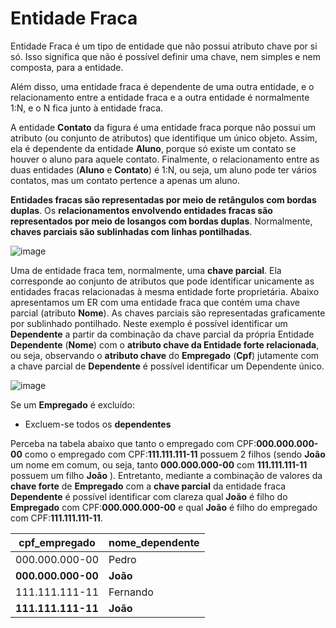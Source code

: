 # Entidade Fraca

Entidade Fraca é um tipo de entidade que não possui atributo chave por si só. Isso significa que não é possível definir uma chave, nem simples e nem composta, para a entidade.

Além disso, uma entidade fraca é dependente de uma outra entidade, e o relacionamento entre a entidade fraca e a outra entidade é normalmente 1:N, e o N fica junto à entidade fraca.

A entidade **Contato** da figura é uma entidade fraca porque não possui um atributo (ou conjunto de atributos) que identifique um único objeto. Assim, ela é dependente da entidade **Aluno**, porque só existe um contato se houver o aluno para aquele contato. Finalmente, o relacionamento entre as duas entidades (**Aluno** e **Contato**) é 1:N, ou seja, um aluno pode ter vários contatos, mas um contato pertence a apenas um aluno.

<!--
Livros de banco de dados, geralmente, representam a entidade fraca por um retângulo duplo e o relacionamento entre a entidade fraca e a outra entidade por losango duplo.
-->

**Entidades fracas são representadas por meio de retângulos com bordas duplas**. Os **relacionamentos envolvendo entidades fracas são representados por meio de losangos com bordas duplas**. Normalmente, **chaves parciais são sublinhadas com linhas pontilhadas**.

![image](https://github.com/user-attachments/assets/66f739fa-58e8-4c54-8649-db5aa7108689)

<!--
Os tipos de entidades que não possuem atributos-chaves são denominados de fracas, diferente dos tipos de entidades que possuem (ao menos um) atributo-chave, denominadas entidades fortes (ou regulares).

Um tipo de entidade fraca sempre atende a restrição de participação total no seu relacionamento com o tipo de entidade identificante. Isso porque uma entidade fraca não pode ser identificada unicamente sem uma entidade forte correspondente.
-->

Uma de entidade fraca tem, normalmente, uma **chave parcial**. Ela corresponde ao conjunto de atributos que pode identificar unicamente as entidades fracas relacionadas à mesma entidade forte proprietária. Abaixo apresentamos um ER com uma entidade fraca que contém uma chave parcial (atributo **Nome**). As chaves parciais são representadas graficamente por sublinhado pontilhado. Neste exemplo é possível identificar um **Dependente** a partir da combinação da chave parcial da própria Entidade **Dependente** (**Nome**) com o **atributo chave da Entidade forte relacionada**, ou seja, observando o **atributo chave** do **Empregado** (**Cpf**) jutamente com a chave parcial de **Dependente** é possível identificar um Dependente único.

![image](https://github.com/user-attachments/assets/bf55f7f7-a01b-493c-a546-fc63816fd624)


Se um **Empregado** é excluído:

* Excluem-se todos os **dependentes**

Perceba na tabela abaixo que tanto o empregado com CPF:**000.000.000-00** como o empregado com CPF:**111.111.111-11** possuem 2 filhos (sendo **João** um nome em comum, ou seja, tanto **000.000.000-00** com **111.111.111-11** possuem um filho **João** ). Entretanto, mediante a combinação de valores da **chave forte** de **Empregado** com a **chave parcial** da entidade fraca **Dependente** é possível identificar com clareza qual **João** é filho do **Empregado** com CPF:**000.000.000-00** e qual **João** é filho do empregado com CPF:**111.111.111-11**.

|**cpf_empregado**|**nome_dependente** |
|---------------|------------------|
|000.000.000-00       |Pedro            |
|**000.000.000-00**        |**João**            |
|111.111.111-11   |Fernando|
|**111.111.111-11**   |**João**    |


